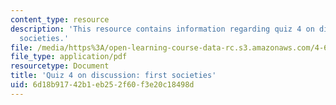 ```yaml
---
content_type: resource
description: 'This resource contains information regarding quiz 4 on discussion: first
  societies.'
file: /media/https%3A/open-learning-course-data-rc.s3.amazonaws.com/4-605-introduction-to-the-history-and-theory-of-architecture-spring-2012/6d18b91742b1eb252f60f3e20c18498d_MIT4_605S12_quiz04.pdf
file_type: application/pdf
resourcetype: Document
title: 'Quiz 4 on discussion: first societies'
uid: 6d18b917-42b1-eb25-2f60-f3e20c18498d
---
```

